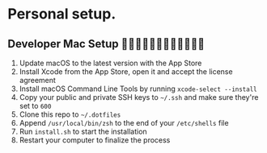 # Personal setup. 

## Developer Mac Setup 👩🏻‍💻👨🏽‍💻👨🏻‍💻👩🏿‍💻

1. Update macOS to the latest version with the App Store
2. Install Xcode from the App Store, open it and accept the license agreement
3. Install macOS Command Line Tools by running `xcode-select --install`
4. Copy your public and private SSH keys to `~/.ssh` and make sure they're set to `600`
5. Clone this repo to `~/.dotfiles`
6. Append `/usr/local/bin/zsh` to the end of your `/etc/shells` file
7. Run `install.sh` to start the installation
9. Restart your computer to finalize the process

